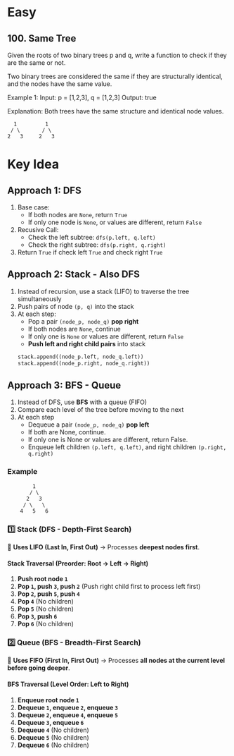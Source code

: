 # Easy
## 100. Same Tree
Given the roots of two binary trees p and q, write a function to check if they are the same or not.

Two binary trees are considered the same if they are structurally identical, and the nodes have the same value.

Example 1:
Input: p = [1,2,3], q = [1,2,3]
Output: true

Explanation:
Both trees have the same structure and identical node values.
```
  1         1
 / \       / \
2   3     2   3
```
# Key Idea
## Approach 1: DFS
1. Base case:
    - If both nodes are `None`, return `True`
    - If only one node is `None`, or values are different, return `False`
2. Recusive Call:
    - Check the left subtree: `dfs(p.left, q.left)`
    - Check the right subtree: `dfs(p.right, q.right)`
3. Return `True` if check left `True` and check right `True`

## Approach 2: Stack - Also DFS

1. Instead of recursion, use a stack (LIFO) to traverse the tree simultaneously
2. Push pairs of node `(p, q)` into the stack
3. At each step:
    - Pop a pair `(node_p, node_q)` **pop right**
    - If both nodes are `None`, continue
    - If only one is `None` or values are different, return `False`
    - **Push left and right child pairs** into stack
    ```python
    stack.append((node_p.left, node_q.left))
    stack.append((node_p.right, node_q.right))
    ```

## Approach 3: BFS - Queue
1. Instead of DFS, use **BFS** with a queue (FIFO)
2. Compare each level of the tree before moving to the next
3. At each step
    - Dequeue a pair `(node_p, node_q)` **pop left**
    - If both are None, continue.
    - If only one is None or values are different, return False.
    - Enqueue left children `(p.left, q.left)`, and right children `(p.right, q.right)`

### Example 
```
        1
       / \
      2   3
     / \   \
    4   5   6
```
### **1️⃣ Stack (DFS - Depth-First Search)**
📌 **Uses LIFO (Last In, First Out)** → Processes **deepest nodes first**.  
#### **Stack Traversal (Preorder: Root → Left → Right)**
1. **Push root node `1`**
2. **Pop `1`, push `3`, push `2`**  (Push right child first to process left first)
3. **Pop `2`, push `5`, push `4`**
4. **Pop `4`** (No children)
5. **Pop `5`** (No children)
6. **Pop `3`, push `6`**
7. **Pop `6`** (No children)

### **2️⃣ Queue (BFS - Breadth-First Search)**
📌 **Uses FIFO (First In, First Out)** → Processes **all nodes at the current level before going deeper**. 
#### **BFS Traversal (Level Order: Left to Right)**
1. **Enqueue root node `1`**
2. **Dequeue `1`, enqueue `2`, enqueue `3`**
3. **Dequeue `2`, enqueue `4`, enqueue `5`**
4. **Dequeue `3`, enqueue `6`**
5. **Dequeue `4`** (No children)
6. **Dequeue `5`** (No children)
7. **Dequeue `6`** (No children)
